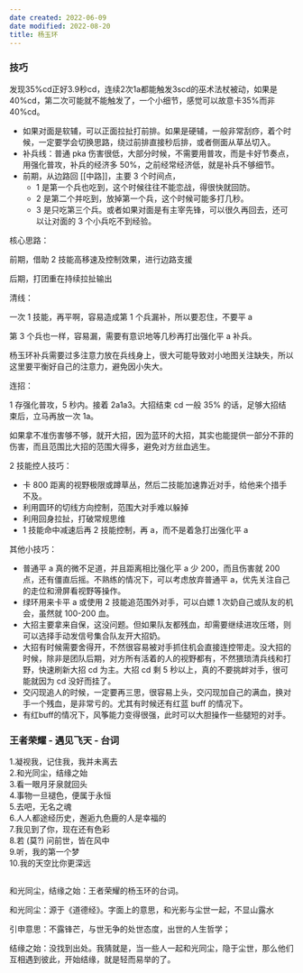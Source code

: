 ```yaml
---
date created: 2022-06-09
date modified: 2022-08-20
title: 杨玉环
---
```


### 技巧
发现35%cd正好3.9秒cd，连续2次1a都能触发3scd的巫术法杖被动，如果是40%cd，第二次可能就不能触发了，一个小细节，感觉可以故意卡35%而非40%cd。

- 如果对面是软辅，可以正面拉扯打前排。如果是硬辅，一般非常刮痧，着个时候，一定要学会切换思路，绕过前排直接秒后排，或者侧面从草丛切入。
- 补兵线：普通 pka 伤害很低，大部分时候，不需要用普攻，而是卡好节奏点，用强化普攻，补兵的经济多 50%，之前经常经济低，就是补兵不够细节。
- 前期，从边路回 [[中路]]，主要 3 个时间点，
	- 1 是第一个兵也吃到，这个时候往往不能恋战，得很快就回防。
	- 2 是第二个并吃到，放掉第一个兵，这个时候可能多打几秒。
	- 3 是只吃第三个兵。或者如果对面是有主宰先锋，可以很久再回去，还可以让对面的 3 个小兵吃不到经验。

核心思路：

前期，借助 2 技能高移速及控制效果，进行边路支援

后期，打团重在持续拉扯输出

清线：

一次 1 技能，再平啊，容易造成第 1 个兵漏补，所以要忍住，不要平 a

第 3 个兵也一样，容易漏，需要有意识地等几秒再打出强化平 a 补兵。

杨玉环补兵需要过多注意力放在兵线身上，很大可能导致对小地图关注缺失，所以这里要平衡好自己的注意力，避免因小失大。

连招：

1 存强化普攻，5 秒内。接着 2a1a3。大招结束 cd 一般 35% 的话，足够大招结束后，立马再放一次 1a。

如果拿不准伤害够不够，就开大招，因为蓝环的大招，其实也能提供一部分不菲的伤害，而且范围比大招的范围大得多，避免对方丝血逃生。

2 技能控人技巧：

- 卡 800 距离的视野极限或蹲草丛，然后二技能加速靠近对手，给他来个措手不及。
- 利用圆环的切线方向控制，范围大对手难以躲掉
- 利用回身拉扯，打破常规思维
- 1 技能命中减速后再 2 技能控制，再 a，而不是着急打出强化平 a

其他小技巧：

- 普通平 a 真的微不足道，并且距离相比强化平 a 少 200，而且伤害就 200 点，还有僵直后摇。不熟练的情况下，可以考虑放弃普通平 a，优先关注自己的走位和滑屏看视野等操作。
- 绿环用来卡平 a 或使用 2 技能追范围外对手，可以白嫖 1 次奶自己或队友的机会，虽然就 100-200 血。
- 大招主要拿来自保，这没问题。但如果队友都残血，却需要继续进攻压塔，则可以选择手动发信号集合队友开大招奶。
- 大招有时候需要舍得开，不然很容易被对手抓住机会直接连控带走。没大招的时候，除非是团队后期，对方所有活着的人的视野都有，不然猥琐清兵线和打野，快速刷新大招 cd 为主。大招 cd 剩 5 秒以上，真的不要挑衅对手，很可能就因为 cd 没好而挂了。
- 交闪现追人的时候，一定要再三思，很容易上头，交闪现加自己的满血，换对手一个残血，是非常亏的。尤其有时候还有红蓝 buff 的情况下。
- 有红buff的情况下，风筝能力变得很强，此时可以大胆操作一些腿短的对手。

### 王者荣耀 - 遇见飞天 - 台词

1.凝视我，记住我，我并未离去  
2.和光同尘，结缘之始  
3.看一眼月牙泉就回头  
4.事物一旦褪色，便属于永恒  
5.去吧，无名之魂  
6.人人都途经历史，邂逅九色鹿的人是幸福的  
7.我见到了你，现在还有色彩  
8.若 (莫?) 问前世，皆在风中  
9.听，我的第一个梦  
10.我的天空比你更深远

##

和光同尘，结缘之始：王者荣耀的杨玉环的台词。

和光同尘：源于《道德经》。字面上的意思，和光影与尘世一起，不显山露水

引申意思：不露锋芒，与世无争的处世态度，出世的人生哲学；

结缘之始：没找到出处。我猜就是，当一些人一起和光同尘，隐于尘世，那么他们互相遇到彼此，开始结缘，就是轻而易举的了。
